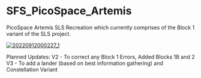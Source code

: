 # SFS_PicoSpace_Artemis
PicoSpace Artemis SLS Recreation which currently comprises of the Block 1 variant of the SLS project.

[![20220912000227_1](https://user-images.githubusercontent.com/109048742/189574736-fa793647-25d0-4073-a051-9d22a76df03d.jpg)](https://www.youtube.com/watch?v=LV5cDDgAClM)

Planned Updates:
V2 - To correct any Block 1 Errors, Added Blocks 1B and 2
V3 - To add a lander (based on best information gathering) and Constellation Variant
